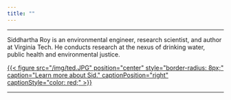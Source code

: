 ```yaml
---
title: ""
---
```


------

Siddhartha Roy is an environmental engineer, research scientist, and author at Virginia Tech. He conducts research at the nexus of drinking water, public health and environmental justice. 

[{{< figure src="/img/ted.JPG" position="center" style="border-radius: 8px;" caption="Learn more about Sid." captionPosition="right" captionStyle="color: red;" >}}](/about/)

------

